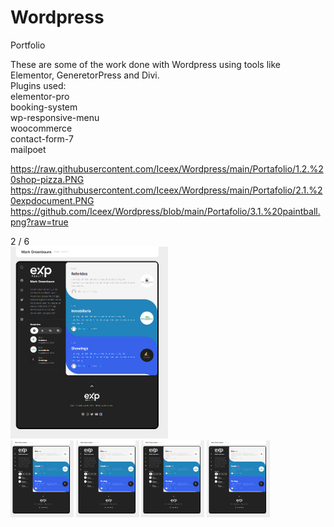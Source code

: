 # Wordpress
 Portfolio

These are some of the work done with Wordpress using tools like Elementor, GeneretorPress and Divi. <br>
Plugins used:<br>
elementor-pro<br>
booking-system<br>
wp-responsive-menu<br>
woocommerce<br>
contact-form-7<br>
mailpoet<br>

https://raw.githubusercontent.com/Iceex/Wordpress/main/Portafolio/1.2.%20shop-pizza.PNG
https://raw.githubusercontent.com/Iceex/Wordpress/main/Portafolio/2.1.%20expdocument.PNG
https://github.com/Iceex/Wordpress/blob/main/Portafolio/3.1.%20paintball.png?raw=true

<div class="mySlides">
    <div class="numbertext">2 / 6</div>
    <img src="https://raw.githubusercontent.com/Iceex/Wordpress/main/Portafolio/2.1.%20expdocument.PNG" style="width:50%"><br>
    <img src="https://raw.githubusercontent.com/Iceex/Wordpress/main/Portafolio/2.1.%20expdocument.PNG" style="width:20%">
    <img src="https://raw.githubusercontent.com/Iceex/Wordpress/main/Portafolio/2.1.%20expdocument.PNG" style="width:20%">
    <img src="https://raw.githubusercontent.com/Iceex/Wordpress/main/Portafolio/2.1.%20expdocument.PNG" style="width:20%">
    <img src="https://raw.githubusercontent.com/Iceex/Wordpress/main/Portafolio/2.1.%20expdocument.PNG" style="width:20%">
  </div>